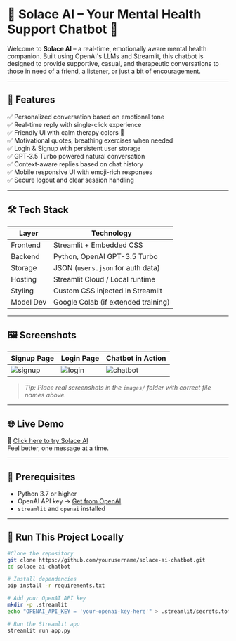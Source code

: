 
# 🌿 Solace AI – Your Mental Health Support Chatbot 💬

Welcome to **Solace AI** – a real-time, emotionally aware mental health companion. Built using OpenAI's LLMs and Streamlit, this chatbot is designed to provide supportive, casual, and therapeutic conversations to those in need of a friend, a listener, or just a bit of encouragement.

---

## 🎯 Features

✅ Personalized conversation based on emotional tone  
✅ Real-time reply with single-click experience  
✅ Friendly UI with calm therapy colors 🌸  
✅ Motivational quotes, breathing exercises when needed  
✅ Login & Signup with persistent user storage  
✅ GPT-3.5 Turbo powered natural conversation  
✅ Context-aware replies based on chat history  
✅ Mobile responsive UI with emoji-rich responses  
✅ Secure logout and clear session handling

---

## 🛠 Tech Stack

| Layer     | Technology                         |
|-----------|------------------------------------|
| Frontend  | Streamlit + Embedded CSS           |
| Backend   | Python, OpenAI GPT-3.5 Turbo       |
| Storage   | JSON (`users.json` for auth data)  |
| Hosting   | Streamlit Cloud / Local runtime    |
| Styling   | Custom CSS injected in Streamlit   |
| Model Dev | Google Colab (if extended training)|

---

## 🖼️ Screenshots

| Signup Page | Login Page | Chatbot in Action |
|-------------|------------|-------------------|
| ![signup](/home/rguktrkvalley/Pictures/mental2.png) | ![login](/home/rguktrkvalley/Pictures/mental1.png) | ![chatbot](/home/rguktrkvalley/Pictures/mental4.png) |

> _Tip: Place real screenshots in the `images/` folder with correct file names above._

---

## 🌐 Live Demo

🔗 [Click here to try Solace AI](https://your-solace-deployment-link.streamlit.app)  
Feel better, one message at a time.

---

## 🔐 Prerequisites

- Python 3.7 or higher  
- OpenAI API key → [Get from OpenAI](https://platform.openai.com/account/api-keys)  
- `streamlit` and `openai` installed

---

## 🧪 Run This Project Locally

```bash
#Clone the repository
git clone https://github.com/yourusername/solace-ai-chatbot.git
cd solace-ai-chatbot

# Install dependencies
pip install -r requirements.txt

# Add your OpenAI API key
mkdir -p .streamlit
echo "OPENAI_API_KEY = 'your-openai-key-here'" > .streamlit/secrets.toml

# Run the Streamlit app
streamlit run app.py
